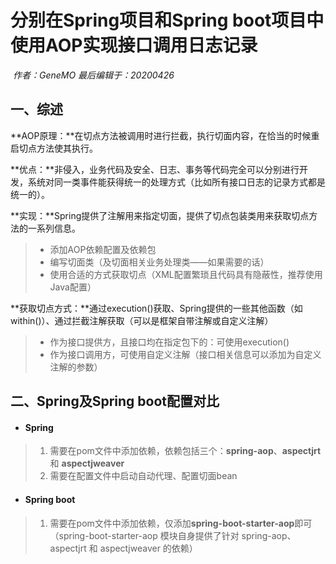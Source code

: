 # 分别在Spring项目和Spring boot项目中使用AOP实现接口调用日志记录

​                                                                                                                      *作者：GeneMO	最后编辑于：20200426*

## 一、综述

**AOP原理：**在切点方法被调用时进行拦截，执行切面内容，在恰当的时候重启切点方法使其执行。

**优点：**非侵入，业务代码及安全、日志、事务等代码完全可以分别进行开发，系统对同一类事件能获得统一的处理方式（比如所有接口日志的记录方式都是统一的）。

**实现：**Spring提供了注解用来指定切面，提供了切点包装类用来获取切点方法的一系列信息。

> - 添加AOP依赖配置及依赖包
> - 编写切面类（及切面相关业务处理类——如果需要的话）
> - 使用合适的方式获取切点（XML配置繁琐且代码具有隐蔽性，推荐使用Java配置）

**获取切点方式：**通过execution()获取、Spring提供的一些其他函数（如within()）、通过拦截注解获取（可以是框架自带注解或自定义注解）

> - 作为接口提供方，且接口均在指定包下的：可使用execution()
> - 作为接口调用方，可使用自定义注解（接口相关信息可以添加为自定义注解的参数）

## 二、Spring及Spring boot配置对比

- #### Spring

> 1. 需要在pom文件中添加依赖，依赖包括三个：**spring-aop**、**aspectjrt** 和 **aspectjweaver**
> 2. 需要在配置文件中启动自动代理、配置切面bean

- #### Spring boot

> 1. 需要在pom文件中添加依赖，仅添加**spring-boot-starter-aop**即可（spring-boot-starter-aop 模块自身提供了针对 spring-aop、aspectjrt 和 aspectjweaver 的依赖）

